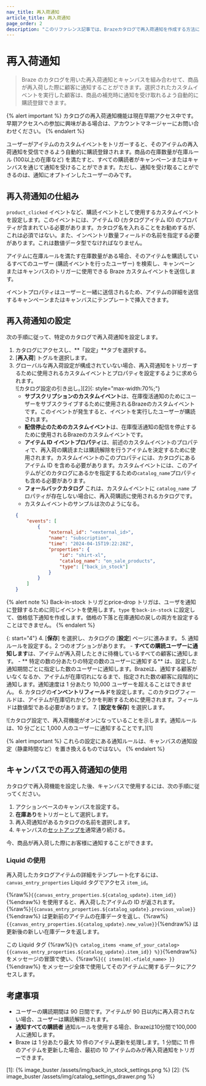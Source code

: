 ```yaml
---
nav_title: 再入荷通知
article_title: 再入荷通知
page_order: 2
description: "このリファレンス記事では、Brazeカタログで再入荷通知を作成する方法について説明します。"
---
```


# 再入荷通知

> Braze のカタログを用いた再入荷通知とキャンバスを組み合わせて、商品が再入荷した際に顧客に通知することができます。選択されたカスタムイベントを実行した顧客は、商品の補充時に通知を受け取れるよう自動的に購読登録できます。

{% alert important %}
カタログの再入荷通知機能は現在早期アクセス中です。早期アクセスへの参加に興味がある場合は、アカウントマネージャーにお問い合わせください。
{% endalert %}

ユーザーがアイテムのカスタムイベントをトリガーすると、そのアイテムの再入荷通知を受信できるよう自動的に購読登録されます。商品の在庫数量が在庫ルール (100以上の在庫など) を満たすと、すべての購読者がキャンペーンまたはキャンバスを通じて通知を受けることができます。ただし、通知を受け取ることができるのは、通知にオプトインしたユーザーのみです。 

## 再入荷通知の仕組み

`product_clicked` イベントなど、購読イベントとして使用するカスタムイベントを設定します。このイベントには、アイテム ID (カタログアイテム ID) のプロパティが含まれている必要があります。カタログ名を入れることをお勧めするが、これは必須ではない。また、インベントリ数量フィールドの名前を指定する必要があります。これは数値データ型でなければなりません。

アイテムに在庫ルールを満たす在庫数量がある場合、そのアイテムを購読しているすべてのユーザー (購読イベントを行ったユーザー) を検索し、キャンペーンまたはキャンバスのトリガーに使用できる Braze カスタムイベントを送信します。

イベントプロパティはユーザーと一緒に送信されるため、アイテムの詳細を送信するキャンペーンまたはキャンバスにテンプレートで挿入できます。

## 再入荷通知の設定

次の手順に従って、特定のカタログで再入荷通知を設定します。

1. カタログにアクセスし、**「設定」**タブを選択する。
2. [**再入荷**] トグルを選択します。
3. グローバルな再入荷設定が構成されていない場合、再入荷通知をトリガーするために使用されるカスタムイベントとプロパティを設定するように求められます。
    <br> ![カタログ設定の引き出し。][2]{: style="max-width:70%;"}
    - **サブスクリプションのカスタムイベント**は、在庫復活通知のためにユーザーをサブスクライブするために使用されるBrazeのカスタムイベントです。このイベントが発生すると、イベントを実行したユーザーが購読されます。
    - **配信停止のためのカスタムイベント**は、在庫復活通知の配信を停止するために使用されるBrazeのカスタムイベントです。
    - **アイテム ID イベントプロパティ**は、前述のカスタムイベントのプロパティで、再入荷の購読または購読解除を行うアイテムを決定するために使用されます。カスタムイベントのこのプロパティには、カタログにあるアイテム ID を含める必要があります。カスタムイベントには、このアイテムがどのカタログにあるかを指定するための`catalog_name`プロパティも含める必要があります。
    - **フォールバックカタログ** これは、カスタムイベントに `catalog_name` プロパティが存在しない場合に、再入荷購読に使用されるカタログです。
    - カスタムイベントのサンプルは次のようになる。
    ```json
    {
        "events": [
            {
                "external_id": "<external_id>",
                "name": "subscription",
                "time": "2024-04-15T19:22:28Z",
                "properties": {
                    "id": "shirt-xl",
                    "catalog_name": "on_sale_products",
                    "type": ["back_in_stock"]
                }
            }
        ]
    }
    ```
{% alert note %}
Back-in-stock トリガとprice-drop トリガは、ユーザを通知に登録するために同じイベントを使用します。`type` を`back-in-stock` に設定して、価格低下通知を作成します。価格の下落と在庫通知の戻しの両方を設定することはできません。
{% endalert %}

{: start="4"}
4. [**保存**] を選択し、カタログの [**設定**] ページに進みます。
5. 通知ルールを設定する。2 つのオプションがあります。
    - **すべての購読ユーザーに通知します**は、アイテムが再入荷したときに待機しているすべての顧客に通知します。
    - ** 特定の数の分あたりの特定の数のユーザーに通知する** は、設定した通知期間ごとに指定した数のユーザーに通知します。Brazeは、通知する顧客がいなくなるか、アイテムが在庫切れになるまで、指定された数の顧客に段階的に通知します。通知速度は 1 分あたり 10,000 ユーザーを超えることはできません。
6. カタログの**インベントリフィールド**を設定します。このカタログフィールドは、アイテムが在庫切れかどうかを判断するために使用されます。フィールドは数値型である必要があります。
7. [**設定を保存**] を選択します。

![カタログ設定で、再入荷機能がオンになっていることを示します。通知ルールは、10 分ごとに 1,000 人のユーザーに通知することです。][1]

{% alert important %}
これらの設定にある通知ルールは、キャンバスの通知設定（静粛時間など）を置き換えるものではない。
{% endalert %}

## キャンバスでの再入荷通知の使用

カタログで再入荷機能を設定した後、キャンバスで使用するには、次の手順に従ってください。

1. アクションベースのキャンバスを設定する。
2. **在庫あり**をトリガーとして選択します。
3. 再入荷通知があるカタログの名前を選択します。
4. キャンバスの[セットアップを]({{site.baseurl}}/user_guide/engagement_tools/canvas/create_a_canvas/create_a_canvas/)通常通り続ける。

今、商品が再入荷した際にお客様に通知することができます。

### Liquid の使用

再入荷したカタログアイテムの詳細をテンプレート化するには、 `canvas_entry_properties` Liquid タグでアクセス `item_id`。 

{%raw%}``{{canvas_entry_properties.${catalog_update}.item_id}}``{%endraw%} を使用すると、再入荷したアイテムの ID が返されます。{%raw%}``{{canvas_entry_properties.${catalog_update}.previous_value}}``{%endraw%} は更新前のアイテムの在庫データを返し、{%raw%}``{{canvas_entry_properties.${catalog_update}.new_value}}``{%endraw%} は更新後の新しい在庫データを返します。

この Liquid タグ {%raw%}``{% catalog_items <name_of_your_catalog> {{canvas_entry_properties.${catalog_update}.item_id}} %}}``{%endraw%} をメッセージの冒頭で使い、{%raw%}``{{ items[0].<field_name> }}``{%endraw%} をメッセージ全体で使用してそのアイテムに関するデータにアクセスします。

## 考慮事項

- ユーザーの購読期間は 90 日間です。アイテムが 90 日以内に再入荷されない場合、ユーザーは購読解除されます。
- **通知すべての購読者** 通知ルールを使用する場合、Brazeは10分間で100,000人に通知します。
- Braze は 1 分あたり最大 10 件のアイテム更新を処理します。1 分間に 11 件のアイテムを更新した場合、最初の 10 アイテムのみが再入荷通知をトリガーできます。

[1]: {% image_buster /assets/img/back_in_stock_settings.png %}
[2]: {% image_buster /assets/img/catalog_settings_drawer.png %}
